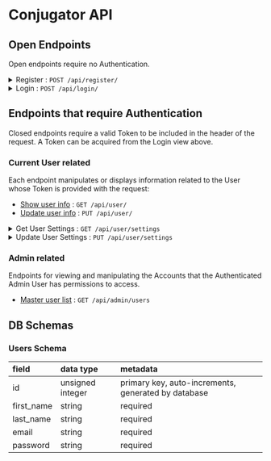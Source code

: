 # Conjugator API




## Open Endpoints

Open endpoints require no Authentication.
<details>
  <summary>Register : <code>POST /api/register/</code></summary>
    <p>

  # Create New User Account

  Get the details of the currently Authenticated User along with basic
  subscription information.

  **URL** : `/api/register/`

  **Method** : `POST`

  **Auth required** : NO

  **Permissions required** : None

  **Data constraints**

  Email must be unique.

  ```json
  {
      "email": "[unicode 255 chars max]"
  }
  ```
  **Data example**

  All fields must be sent.


  ```json
  {
      "first_name": "Peter",
      "last_name": "Griffin",
      "email": "BirdIsTheWord@quahog.com",
      "password": "Tom Brady"
  }
  ```

  ## Success Response

  **Code** : `201 CREATED`

  **Content examples**

  ```json
  {
    "id": 5,
    "first_name": "Peter",
    "last_name": "Griffin",
    "email": "BirdIsTheWord@quahog.com",
    "password": "$2a$10$vncwoY0avJfBxYCCBv3wDeSZw51hrqhXCDkfJA22m6zckcyGjoVY6"
  }
  ```

  ## Error Responses

  **Condition** : If Account already exists for User.

  **Code** : `500 SEE OTHER`

  **Headers** : `Location: http://testserver/api/accounts/123/`

  **Content** : `{}`

  ### Or

  **Condition** : If fields are missed.

  **Code** : `400 BAD REQUEST`

  **Content example**

  ```json
  {
      "first_name": [
          "This field is required."
      ]
  }
  ```

  </p>
</details>

<details>
  <summary>Login : <code>POST /api/login/</code></summary>
    <p>

  # Login

Used to collect a Token for a registered User.

**URL** : `/api/login/`

**Method** : `POST`

**Auth required** : NO

**Data constraints**

```json
{
    "username": "[valid email address]",
    "password": "[password in plain text]"
}
```

**Data example**

```json
{
    "username": "iloveauth@example.com",
    "password": "abcd1234"
}
```

## Success Response

**Code** : `200 OK`

**Content example**

```json
{
    "token": "93144b288eb1fdccbe46d6fc0f241a51766ecd3d"
}
```

## Error Response

**Condition** : If 'username' and 'password' combination is wrong.

**Code** : `400 BAD REQUEST`

**Content** :

```json
{
    "non_field_errors": [
        "Unable to login with provided credentials."
    ]
}
```

  </p>
</details>


## Endpoints that require Authentication

Closed endpoints require a valid Token to be included in the header of the
request. A Token can be acquired from the Login view above.

### Current User related

Each endpoint manipulates or displays information related to the User whose
Token is provided with the request:

* [Show user info](user/get.md) : `GET /api/user/`
* [Update user info](user/put.md) : `PUT /api/user/`


<details>
  <summary>Get User Settings : <code>GET /api/user/settings</code></summary>
    <p>

  # Get Settings

  Get the settings for the currently authenticated user. 

  **URL** : `/api/user/settings`

  **Method** : `GET`

  **Auth required** : YES

  **Permissions required** : Authentication Token

  **Data constraints**
  Authentication token must be valid and match current user id.

  ## Success Response

  **Code** : `200 OK`

  **Content examples**

  ```json
{
  "id": 99,
  "settings": {
    "mood": {
      "Indicative": true,
      "Subjunctive": false,
      "Imperative Affirmative": true,
      "Imperative Negative": true
    },
    "tense": {
      "Present": true,
      "Future": true,
      "Imperfect": true,
      "Preterite": true,
      "Conditional": true,
      "Present Perfect": false,
      "Future Perfect": true,
      "Past Perfect": true,
      "Preterite (Archaic)": true,
      "Conditional Perfect": true
    },
    "vosotros": false
  }
}
  ```

  ## Error Responses

  **Condition** : Server error, likely could not user in db.

  **Code** : `500 INTERNAL SERVER ERROR`

  **Content example**

  ```json
{
  "err": {},
  "message": "Ay dios mio!"
}
  ```

  </p>
</details>

<details>
  <summary>Update User Settings : <code>PUT /api/user/settings</code></summary>
    <p>

  # Update Settings

  Update the settings for the currently authenticated user. 

  **URL** : `/api/user/settings`

  **Method** : `PUT`

  **Auth required** : YES

  **Permissions required** : Authentication Token

  **Data constraints**
  None

  **Data example**

  Must contain settings object with all required fields.

  ```json
{
    "mood": {
      "Indicative": false,
      "Subjunctive": false,
      "Imperative Affirmative": true,
      "Imperative Negative": true
    },
    "tense": {
      "Present": true,
      "Future": true,
      "Imperfect": true,
      "Preterite": true,
      "Conditional": true,
      "Present Perfect": true,
      "Future Perfect": true,
      "Past Perfect": true,
      "Preterite (Archaic)": true,
      "Conditional Perfect": true
    },
    "vosotros": false
}
  ```

  ## Success Response

  **Code** : `200 OK`

  **Content examples**

  ```json
{
  "success": true,
  "records_updated": 1,
  "message": "Hurra! Bueno! Peter, your settings have been updated."
}
  ```

  ## Error Responses

  **Condition** : Server error, likely could not user in db.

  **Code** : `500 INTERNAL SERVER ERROR`

  **Content example**

  ```json
{
  "err": {},
  "message": "Ay dios mio!"
}
  ```

  </p>
</details>





### Admin related

Endpoints for viewing and manipulating the Accounts that the Authenticated Admin User
has permissions to access.

* [Master user list](accounts/get.md) : `GET /api/admin/users`


## DB Schemas

### Users Schema

| field       | data type        | metadata                                            |
| :---------- | :--------------- | :-------------------------------------------------- |
| id          | unsigned integer | primary key, auto-increments, generated by database |
| first_name  | string           | required                                            |
| last_name   | string           | required                                            |
| email       | string           | required                                            |
| password    | string           | required                                            |